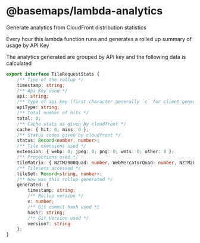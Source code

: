 # @basemaps/lambda-analytics


Generate analytics from CloudFront distribution statistics

Every hour this lambda function runs and generates a rolled up summary of usage by API Key

The analytics generated are grouped by API key and the following data is calculated
```typescript
export interface TileRequestStats {
    /** Time of the rollup */
    timestamp: string;
    /** Api Key used */
    api: string;
    /** Type of api key (first character generally `c` for client generated or `d` for developer) */
    apiType: string;
    /** Total number of hits */
    total: 0;
    /** Cache stats as given by cloudfront */
    cache: { hit: 0; miss: 0 };
    /** Status codes given by cloudfront */
    status: Record<number, number>;
    /** Tile exensions used */
    extension: { webp: 0; jpeg: 0; png: 0; wmts: 0; other: 0 };
    /** Projections used */
    tileMatrix: { NZTM2000Quad: number, WebMercatorQuad: number, NZTM2000Old: number },
    /** Tilesets accessed */
    tileSet: Record<string, number>;
    /** How was this rollup generated */
    generated: { 
        timestamp: string; 
        /** Rollup version */
        v: number; 
        /** Git commit hash used */
        hash?: string; 
        /** Git Version used */
        version?: string 
    };
}
```